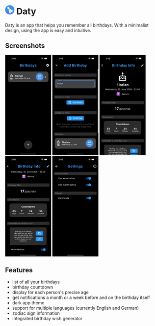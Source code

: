 # <img width="30" src="assets/images/app_icon_android.png"> Daty

Daty is an app that helps you remember all birthdays. With a minimalist design, using the app is easy and intuitive.  

## Screenshots

<img width="150" src="assets/images/screenshots/home_screen.png"> <img width="150" src="assets/images/screenshots/adding_a_birthday.png"> <img width="150" src="assets/images/screenshots/birthday_screen_top.png"> <img width="150" src="assets/images/screenshots/birthday_screen_bottom.png"> <img width="150" src="assets/images/screenshots/settings_screen.png">

## Features

- list of all your birthdays
- birthday countdown
- display for each person's precise age
- get notifications a month or a week before and on the birthday itself
- dark app theme
- support for multiple languages (currently English and German)
- zodiac sign information
- integrated birthday wish generator
